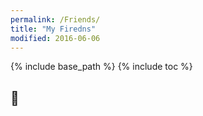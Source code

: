 ```yaml
---
permalink: /Friends/
title: "My Firedns"
modified: 2016-06-06
---
```


{% include base_path %}
{% include toc %}

## 🥰


